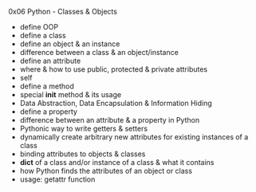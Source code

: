 0x06 Python - Classes & Objects

- define OOP
- define a class
- define an object & an instance
- difference between a class & an object/instance
- define an attribute
- where & how to use public, protected & private attributes
- self
- define a method
- special __init__ method & its usage
- Data Abstraction, Data Encapsulation & Information Hiding
- define a property
- difference between an attribute & a property in Python
- Pythonic way to write getters & setters
- dynamically create arbitrary new attributes for existing instances of a class
- binding attributes to objects & classes
- __dict__ of a class and/or instance of a class & what it contains
- how Python finds the attributes of an object or class
- usage: getattr function